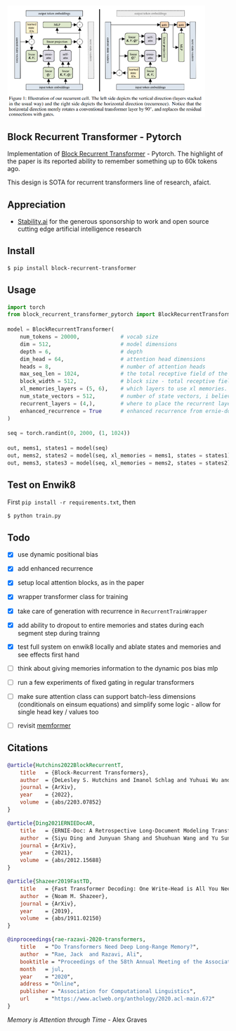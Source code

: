 <img src="./block-recurrent-transformer.png" width="450px"></img>

## Block Recurrent Transformer - Pytorch

Implementation of <a href="https://arxiv.org/abs/2203.07852">Block Recurrent Transformer</a> - Pytorch. The highlight of the paper is its reported ability to remember something up to 60k tokens ago.

This design is SOTA for recurrent transformers line of research, afaict.

## Appreciation

- <a href="https://stability.ai/">Stability.ai</a> for the generous sponsorship to work and open source cutting edge artificial intelligence research

## Install

```bash
$ pip install block-recurrent-transformer
```

## Usage

```python
import torch
from block_recurrent_transformer_pytorch import BlockRecurrentTransformer

model = BlockRecurrentTransformer(
    num_tokens = 20000,             # vocab size
    dim = 512,                      # model dimensions
    depth = 6,                      # depth
    dim_head = 64,                  # attention head dimensions
    heads = 8,                      # number of attention heads
    max_seq_len = 1024,             # the total receptive field of the transformer, in the paper this was 2 * block size
    block_width = 512,              # block size - total receptive field is max_seq_len, 2 * block size in paper. the block furthest forwards becomes the new cached xl memories, which is a block size of 1 (please open an issue if i am wrong)
    xl_memories_layers = (5, 6),    # which layers to use xl memories. very old deepmind papers have shown you only need the last penultimate layers to have cached key values to see majority of benefit
    num_state_vectors = 512,        # number of state vectors, i believe this was a single block size in the paper, but can be any amount
    recurrent_layers = (4,),        # where to place the recurrent layer(s) for states with fixed simple gating
    enhanced_recurrence = True      # enhanced recurrence from ernie-doc paper, i have seen it to work well on my local machine
)

seq = torch.randint(0, 2000, (1, 1024))

out, mems1, states1 = model(seq)
out, mems2, states2 = model(seq, xl_memories = mems1, states = states1)
out, mems3, states3 = model(seq, xl_memories = mems2, states = states2)
```

## Test on Enwik8

First `pip install -r requirements.txt`, then

```bash
$ python train.py
```

## Todo

- [x] use dynamic positional bias
- [x] add enhanced recurrence
- [x] setup local attention blocks, as in the paper
- [x] wrapper transformer class for training
- [x] take care of generation with recurrence in `RecurrentTrainWrapper`
- [x] add ability to dropout to entire memories and states during each segment step during trainng
- [x] test full system on enwik8 locally and ablate states and memories and see effects first  hand

- [ ] think about giving memories information to the dynamic pos bias mlp
- [ ] run a few experiments of fixed gating in regular transformers
- [ ] make sure attention class can support batch-less dimensions (conditionals on einsum equations) and simplify some logic - allow for single head key / values too
- [ ] revisit <a href="https://github.com/lucidrains/memformer">memformer</a>

## Citations

```bibtex
@article{Hutchins2022BlockRecurrentT,
    title   = {Block-Recurrent Transformers},
    author  = {DeLesley S. Hutchins and Imanol Schlag and Yuhuai Wu and Ethan Dyer and Behnam Neyshabur},
    journal = {ArXiv},
    year    = {2022},
    volume  = {abs/2203.07852}
}
```

```bibtex
@article{Ding2021ERNIEDocAR,
    title   = {ERNIE-Doc: A Retrospective Long-Document Modeling Transformer},
    author  = {Siyu Ding and Junyuan Shang and Shuohuan Wang and Yu Sun and Hao Tian and Hua Wu and Haifeng Wang},
    journal = {ArXiv},
    year    = {2021},
    volume  = {abs/2012.15688}
}
```

```bibtex
@article{Shazeer2019FastTD,
    title   = {Fast Transformer Decoding: One Write-Head is All You Need},
    author  = {Noam M. Shazeer},
    journal = {ArXiv},
    year    = {2019},
    volume  = {abs/1911.02150}
}
```

```bibtex
@inproceedings{rae-razavi-2020-transformers,
    title   = "Do Transformers Need Deep Long-Range Memory?",
    author  = "Rae, Jack  and Razavi, Ali",
    booktitle = "Proceedings of the 58th Annual Meeting of the Association for Computational Linguistics",
    month   = jul,
    year    = "2020",
    address = "Online",
    publisher = "Association for Computational Linguistics",
    url     = "https://www.aclweb.org/anthology/2020.acl-main.672"
}
```


*Memory is Attention through Time* - Alex Graves

